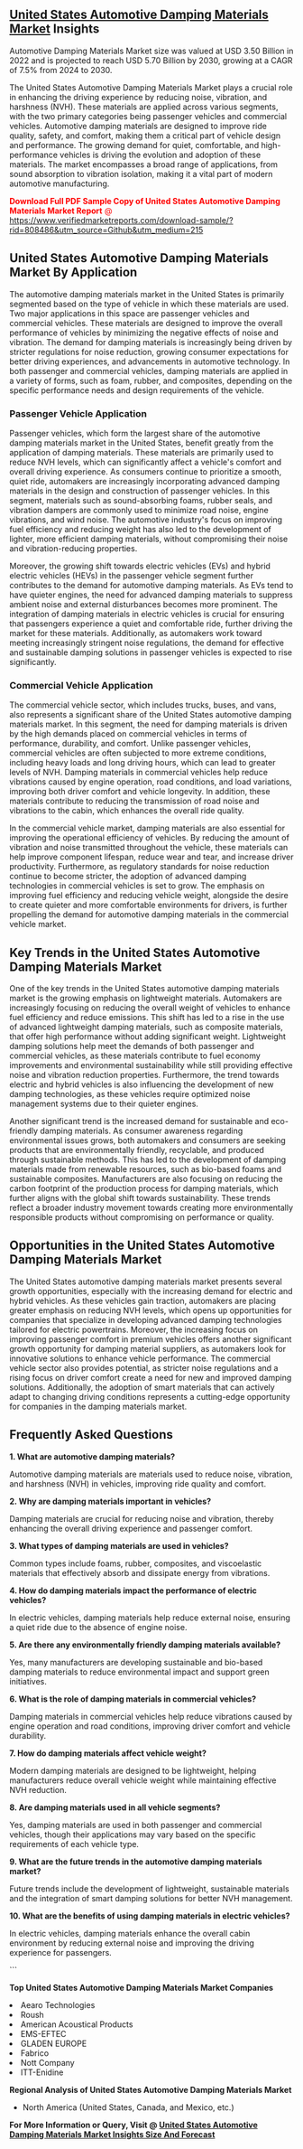 <h2><a href="https://www.verifiedmarketreports.com/download-sample/?rid=808486&amp;utm_source=Github&amp;utm_medium=215" target="_blank">United States Automotive Damping Materials Market</a> Insights</h2><p>Automotive Damping Materials Market size was valued at USD 3.50 Billion in 2022 and is projected to reach USD 5.70 Billion by 2030, growing at a CAGR of 7.5% from 2024 to 2030.</p><p><p>The United States Automotive Damping Materials Market plays a crucial role in enhancing the driving experience by reducing noise, vibration, and harshness (NVH). These materials are applied across various segments, with the two primary categories being passenger vehicles and commercial vehicles. Automotive damping materials are designed to improve ride quality, safety, and comfort, making them a critical part of vehicle design and performance. The growing demand for quiet, comfortable, and high-performance vehicles is driving the evolution and adoption of these materials. The market encompasses a broad range of applications, from sound absorption to vibration isolation, making it a vital part of modern automotive manufacturing.</p><p><p><span class=""><span style="color: #ff0000;"><strong>Download Full PDF Sample Copy of United States Automotive Damping Materials Market Report</strong> @ </span><a href="https://www.verifiedmarketreports.com/download-sample/?rid=808486&amp;utm_source=Github&amp;utm_medium=215" target="_blank">https://www.verifiedmarketreports.com/download-sample/?rid=808486&amp;utm_source=Github&amp;utm_medium=215</a></span></p></p><h2>United States Automotive Damping Materials Market By Application</h2><p>The automotive damping materials market in the United States is primarily segmented based on the type of vehicle in which these materials are used. Two major applications in this space are passenger vehicles and commercial vehicles. These materials are designed to improve the overall performance of vehicles by minimizing the negative effects of noise and vibration. The demand for damping materials is increasingly being driven by stricter regulations for noise reduction, growing consumer expectations for better driving experiences, and advancements in automotive technology. In both passenger and commercial vehicles, damping materials are applied in a variety of forms, such as foam, rubber, and composites, depending on the specific performance needs and design requirements of the vehicle.<h3>Passenger Vehicle Application</h3><p>Passenger vehicles, which form the largest share of the automotive damping materials market in the United States, benefit greatly from the application of damping materials. These materials are primarily used to reduce NVH levels, which can significantly affect a vehicle's comfort and overall driving experience. As consumers continue to prioritize a smooth, quiet ride, automakers are increasingly incorporating advanced damping materials in the design and construction of passenger vehicles. In this segment, materials such as sound-absorbing foams, rubber seals, and vibration dampers are commonly used to minimize road noise, engine vibrations, and wind noise. The automotive industry's focus on improving fuel efficiency and reducing weight has also led to the development of lighter, more efficient damping materials, without compromising their noise and vibration-reducing properties.<p>Moreover, the growing shift towards electric vehicles (EVs) and hybrid electric vehicles (HEVs) in the passenger vehicle segment further contributes to the demand for automotive damping materials. As EVs tend to have quieter engines, the need for advanced damping materials to suppress ambient noise and external disturbances becomes more prominent. The integration of damping materials in electric vehicles is crucial for ensuring that passengers experience a quiet and comfortable ride, further driving the market for these materials. Additionally, as automakers work toward meeting increasingly stringent noise regulations, the demand for effective and sustainable damping solutions in passenger vehicles is expected to rise significantly.</p><h3>Commercial Vehicle Application</h3><p>The commercial vehicle sector, which includes trucks, buses, and vans, also represents a significant share of the United States automotive damping materials market. In this segment, the need for damping materials is driven by the high demands placed on commercial vehicles in terms of performance, durability, and comfort. Unlike passenger vehicles, commercial vehicles are often subjected to more extreme conditions, including heavy loads and long driving hours, which can lead to greater levels of NVH. Damping materials in commercial vehicles help reduce vibrations caused by engine operation, road conditions, and load variations, improving both driver comfort and vehicle longevity. In addition, these materials contribute to reducing the transmission of road noise and vibrations to the cabin, which enhances the overall ride quality.<p>In the commercial vehicle market, damping materials are also essential for improving the operational efficiency of vehicles. By reducing the amount of vibration and noise transmitted throughout the vehicle, these materials can help improve component lifespan, reduce wear and tear, and increase driver productivity. Furthermore, as regulatory standards for noise reduction continue to become stricter, the adoption of advanced damping technologies in commercial vehicles is set to grow. The emphasis on improving fuel efficiency and reducing vehicle weight, alongside the desire to create quieter and more comfortable environments for drivers, is further propelling the demand for automotive damping materials in the commercial vehicle market.</p><h2>Key Trends in the United States Automotive Damping Materials Market</h2><p>One of the key trends in the United States automotive damping materials market is the growing emphasis on lightweight materials. Automakers are increasingly focusing on reducing the overall weight of vehicles to enhance fuel efficiency and reduce emissions. This shift has led to a rise in the use of advanced lightweight damping materials, such as composite materials, that offer high performance without adding significant weight. Lightweight damping solutions help meet the demands of both passenger and commercial vehicles, as these materials contribute to fuel economy improvements and environmental sustainability while still providing effective noise and vibration reduction properties. Furthermore, the trend towards electric and hybrid vehicles is also influencing the development of new damping technologies, as these vehicles require optimized noise management systems due to their quieter engines.<p>Another significant trend is the increased demand for sustainable and eco-friendly damping materials. As consumer awareness regarding environmental issues grows, both automakers and consumers are seeking products that are environmentally friendly, recyclable, and produced through sustainable methods. This has led to the development of damping materials made from renewable resources, such as bio-based foams and sustainable composites. Manufacturers are also focusing on reducing the carbon footprint of the production process for damping materials, which further aligns with the global shift towards sustainability. These trends reflect a broader industry movement towards creating more environmentally responsible products without compromising on performance or quality.</p><h2>Opportunities in the United States Automotive Damping Materials Market</h2><p>The United States automotive damping materials market presents several growth opportunities, especially with the increasing demand for electric and hybrid vehicles. As these vehicles gain traction, automakers are placing greater emphasis on reducing NVH levels, which opens up opportunities for companies that specialize in developing advanced damping technologies tailored for electric powertrains. Moreover, the increasing focus on improving passenger comfort in premium vehicles offers another significant growth opportunity for damping material suppliers, as automakers look for innovative solutions to enhance vehicle performance. The commercial vehicle sector also provides potential, as stricter noise regulations and a rising focus on driver comfort create a need for new and improved damping solutions. Additionally, the adoption of smart materials that can actively adapt to changing driving conditions represents a cutting-edge opportunity for companies in the damping materials market.</p><h2>Frequently Asked Questions</h2><p><b>1. What are automotive damping materials?</b></p><p>Automotive damping materials are materials used to reduce noise, vibration, and harshness (NVH) in vehicles, improving ride quality and comfort.</p><p><b>2. Why are damping materials important in vehicles?</b></p><p>Damping materials are crucial for reducing noise and vibration, thereby enhancing the overall driving experience and passenger comfort.</p><p><b>3. What types of damping materials are used in vehicles?</b></p><p>Common types include foams, rubber, composites, and viscoelastic materials that effectively absorb and dissipate energy from vibrations.</p><p><b>4. How do damping materials impact the performance of electric vehicles?</b></p><p>In electric vehicles, damping materials help reduce external noise, ensuring a quiet ride due to the absence of engine noise.</p><p><b>5. Are there any environmentally friendly damping materials available?</b></p><p>Yes, many manufacturers are developing sustainable and bio-based damping materials to reduce environmental impact and support green initiatives.</p><p><b>6. What is the role of damping materials in commercial vehicles?</b></p><p>Damping materials in commercial vehicles help reduce vibrations caused by engine operation and road conditions, improving driver comfort and vehicle durability.</p><p><b>7. How do damping materials affect vehicle weight?</b></p><p>Modern damping materials are designed to be lightweight, helping manufacturers reduce overall vehicle weight while maintaining effective NVH reduction.</p><p><b>8. Are damping materials used in all vehicle segments?</b></p><p>Yes, damping materials are used in both passenger and commercial vehicles, though their applications may vary based on the specific requirements of each vehicle type.</p><p><b>9. What are the future trends in the automotive damping materials market?</b></p><p>Future trends include the development of lightweight, sustainable materials and the integration of smart damping solutions for better NVH management.</p><p><b>10. What are the benefits of using damping materials in electric vehicles?</b></p><p>In electric vehicles, damping materials enhance the overall cabin environment by reducing external noise and improving the driving experience for passengers.</p>```</p><p><strong>Top United States Automotive Damping Materials Market Companies</strong></p><div data-test-id=""><p><li>Aearo Technologies</li><li> Roush</li><li> American Acoustical Products</li><li> EMS-EFTEC</li><li> GLADEN EUROPE</li><li> Fabrico</li><li> Nott Company</li><li> ITT-Enidine</li></p><div><strong>Regional Analysis of&nbsp;United States Automotive Damping Materials Market</strong></div><ul><li dir="ltr"><p dir="ltr">North America&nbsp;(United States, Canada, and Mexico, etc.)</p></li></ul><p><strong>For More Information or Query, Visit @&nbsp;</strong><strong><a href="https://www.verifiedmarketreports.com/product/automotive-damping-materials-market/?utm_source=Github&amp;utm_medium=215" target="_blank">United States Automotive Damping Materials Market Insights Size And Forecast</a></strong></p></div>
